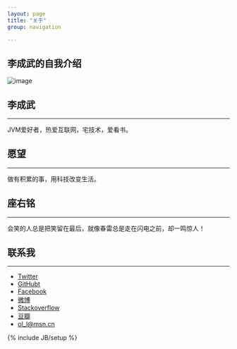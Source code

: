 ```yaml
---
layout: page
title: "关于"
group: navigation

---
```


## 李成武的自我介绍

![image](http://i1298.photobucket.com/albums/ag53/lichengwu/013d7bfb-762a-4c9d-8bcc-936e1d8fc552_zps86f0ad10.jpg)


## 李成武

----

JVM爱好者，热爱互联网，宅技术，爱看书。

## 愿望

----

做有积累的事，用科技改变生活。

## 座右铭

----
会笑的人总是把笑留在最后，就像春雷总是走在闪电之前，却一鸣惊人！

## 联系我

----

* [Twitter](https://twitter.com/ol_beta)
* [GitHubt](https://github.com/lichengwu)
* [Facebook](http://www.facebook.com/lxw.beta)
* [微博](http://www.weibo.com/521405674)
* [Stackoverflow](http://stackoverflow.com/users/1125197/lichengwu)
* [豆瓣](http://www.douban.com/people/ol_l/)
* <ol_l@msn.cn>

{% include JB/setup %}
